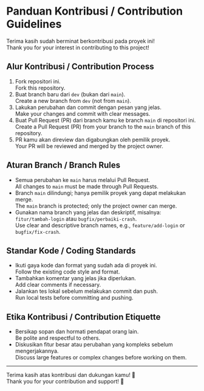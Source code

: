 # Panduan Kontribusi / Contribution Guidelines

Terima kasih sudah berminat berkontribusi pada proyek ini!  
Thank you for your interest in contributing to this project!

## Alur Kontribusi / Contribution Process

1. Fork repositori ini.  
   Fork this repository.  
2. Buat branch baru dari `dev` (bukan dari `main`).  
   Create a new branch from `dev` (not from `main`).  
3. Lakukan perubahan dan commit dengan pesan yang jelas.  
   Make your changes and commit with clear messages.  
4. Buat Pull Request (PR) dari branch kamu ke branch `main` di repositori ini.  
   Create a Pull Request (PR) from your branch to the `main` branch of this repository.  
5. PR kamu akan direview dan digabungkan oleh pemilik proyek.  
   Your PR will be reviewed and merged by the project owner.

## Aturan Branch / Branch Rules

- Semua perubahan ke `main` harus melalui Pull Request.  
  All changes to `main` must be made through Pull Requests.  
- Branch `main` dilindungi; hanya pemilik proyek yang dapat melakukan merge.  
  The `main` branch is protected; only the project owner can merge.  
- Gunakan nama branch yang jelas dan deskriptif, misalnya: `fitur/tambah-login` atau `bugfix/perbaiki-crash`.  
  Use clear and descriptive branch names, e.g., `feature/add-login` or `bugfix/fix-crash`.

## Standar Kode / Coding Standards

- Ikuti gaya kode dan format yang sudah ada di proyek ini.  
  Follow the existing code style and format.  
- Tambahkan komentar yang jelas jika diperlukan.  
  Add clear comments if necessary.  
- Jalankan tes lokal sebelum melakukan commit dan push.  
  Run local tests before committing and pushing.

## Etika Kontribusi / Contribution Etiquette

- Bersikap sopan dan hormati pendapat orang lain.  
  Be polite and respectful to others.  
- Diskusikan fitur besar atau perubahan yang kompleks sebelum mengerjakannya.  
  Discuss large features or complex changes before working on them.

---

Terima kasih atas kontribusi dan dukungan kamu! 🚀  
Thank you for your contribution and support! 🚀

